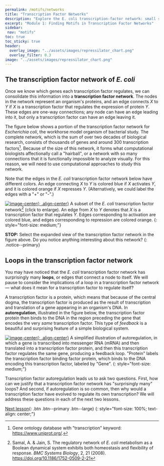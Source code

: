 ```yaml
---
permalink: /motifs/networks
title: "Transcription Factor Networks"
description: "Explore the E. coli transcription-factor network: small subgraph patterns that reveal underlying design principles."
excerpt: "Module 1: Finding Motifs in Transcription Factor Networks"
sidebar:
 nav: "motifs"
toc: true
toc_sticky: true
header:
  overlay_image: "../assets/images/repressilator_chart.png"
  overlay_filter: 0.3
image: "../assets/images/repressilator_chart.png"
---
```


## The transcription factor network of *E. coli*

Once we know which genes each transcription factor regulates, we can consolidate this information into a **transcription factor network**. The nodes in the network represent an organism's proteins, and an edge connects *X* to *Y* if *X* is a transcription factor that regulates the expression of protein *Y*. These edges are one-way connections; any node can have an edge leading into it, but only a transcription factor can have an edge leaving it.

The figure below shows a portion of the transcription factor network for *Escherichia coli*, the workhorse model organism of bacterial study. The complete network, which is the sum of over two decades of biological research, consists of thousands of genes and around 300 transcription factors[^tfNumber]. Because of the size of this network, it forms what computational biologists affectionally call a "hairball", or a network with so many connections that it is functionally impossible to analyze visually. For this reason, we will need to use computational approaches to study this network.

Note that the edges in the *E. coli* transcription factor network below have different colors. An edge connecting *X* to *Y* is colored blue if *X* activates *Y*, and it is colored orange if *X* represses *Y*. (Alternatively, we could label the edges with a "+" or "-".)

[![image-center](../assets/images/600px/e_coli_tf_network_blue_orange.png){: .align-center}](../assets/images/e_coli_tf_network_blue_orange.png)
A subset of the *E. coli* transcription factor network[^eColiNetwork] (click to enlarge). An edge from *X* to *Y* denotes that *X* is a transcription factor that regulates *Y*. Edges corresponding to activation are colored blue, and edges corresponding to repression are colored orange.
{: style="font-size: medium;"}

**STOP:** Select the expanded view of the transcription factor network in the figure above. Do you notice anything interesting about this network?
{: .notice--primary}

## Loops in the transcription factor network

You may have noticed that the *E. coli* transcription factor network has surprisingly many **loops**, or edges that connect a node to itself. We will pause to consider the implications of a loop in a transcription factor network — what does it mean for a transcription factor to regulate itself?

A transcription factor is a protein, which means that because of the central dogma, the transcription factor is produced as the result of transcription and translation of a gene appearing in an organism's DNA. In **autoregulation**, illustrated in the figure below, the transcription factor protein then binds to the DNA in the region preceding the gene that encodes the very *same* transcription factor. This type of *feedback* is a beautiful and surprising feature of a simple biological system.

[![image-center](../assets/images/600px/autoregulation_example.png){: .align-center}](../assets/images/autoregulation_example.png)
A simplified illustration of autoregulation, in which a gene is transcribed into messenger RNA (mRNA) and then translated into a transcription factor protein, and then this transcription factor regulates the same gene, producing a feedback loop. "Protein" labels the transcription factor binding factor protein, which binds to the DNA encoding this transcription factor, labeled by "Gene".
{: style="font-size: medium;"}

Transcription factor autoregulation leads us to ask two questions. First, how can we justify that a transcription factor network has "surprisingly many" loops? And second, if autoregulation is so common, then why would a transcription factor have evolved to regulate its own transcription? We will address these questions in each of the next two lessons.

[Next lesson](autoregulation){: .btn .btn--primary .btn--large}
{: style="font-size: 100%; text-align: center;"}

[^scNetwork]: Lee, T. I., Rinaldi, N. J., Robert, F., Odom, D. T., Bar-Joseph, Z., Gerber, G. K., … Young, R. A. (2002). Transcriptional regulatory networks in Saccharomyces cerevisiae. Science, 298(5594), 799–804. https://doi.org/10.1126/science.1075090

[^eColiNetwork]: Samal, A. & Jain, S. The regulatory network of *E. coli* metabolism as a Boolean dynamical system exhibits both homeostasis and flexibility of response. *BMC Systems Biology*,  2, 21 (2008). https://doi.org/10.1186/1752-0509-2-21

[^auto]: Arani, B. M. S., Mahmoudi, M., Lahti, L., González, J., & Wit, E. C. (2018). Stability estimation of autoregulated genes under Michaelis-Menten-type kinetics. Physical Review E, 97, 62407. [https://doi.org/10.1103/PhysRevE.97.062407](https://doi.org/10.1103/PhysRevE.97.062407)

[^tfNumber]: Gene ontology database with "transcription" keyword: https://www.uniprot.org/.
